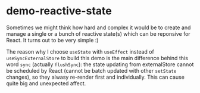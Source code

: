# demo-reactive-state

Sometimes we might think how hard and complex it would be to create and manage a single or a bunch of reactive state(s) which can be reponsive for React. It turns out to be very simple :)

The reason why I choose `useState` with `useEffect` instead of `useSyncExternalStore` to build this demo is the main difference behind this word `sync` (actually `flushSync`): the state updating from externalStore cannot be scheduled by React (cannot be batch updated with other `setState` changes), so they alwasy re-render first and individually. This can cause quite big and unexpected affect.
